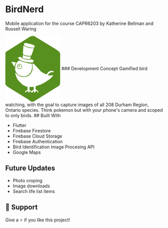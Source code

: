 # BirdNerd

Mobile application for the course CAPR6203 by Katherine Bellman and Russell Waring

<img src="/lib/assets/BirdNerd_mark.png"   align="center">
###  Development Concept
Gamified bird watching, with the goal to capture images of all 208 Durham Region, Ontario species. Think pokemon but with your phone's camera and scoped to only birds.
## Built With

- Flutter
- Firebase Firestore
- Firebase Cloud Storage
- Firebase Authentication
- Bird Identification Image Procesing API
- Google Maps

## Future Updates

- Photo croping
- Image downloads
- Search life list items

## 🤝 Support

Give a ⭐️ if you like this project!
